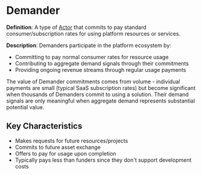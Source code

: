 # Demander

**Definition**: A type of [Actor](actor.md) that commits to pay standard
consumer/subscription rates for using platform resources or services.

**Description**: Demanders participate in the platform ecosystem by:

- Committing to pay normal consumer rates for resource usage
- Contributing to aggregate demand signals through their commitments
- Providing ongoing revenue streams through regular usage payments

The value of Demander commitments comes from volume - individual payments are
small (typical SaaS subscription rates) but become significant when thousands of
Demanders commit to using a solution. Their demand signals are only meaningful
when aggregate demand represents substantial potential value.

## Key Characteristics

- Makes requests for future resources/projects
- Commits to future asset exchange
- Offers to pay for usage upon completion
- Typically pays less than funders since they don't support development costs
